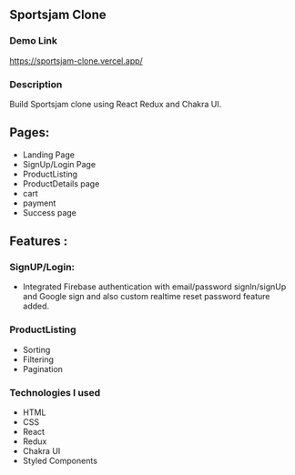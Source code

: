 ## Sportsjam Clone

### Demo Link
https://sportsjam-clone.vercel.app/

### Description

  Build Sportsjam clone using React Redux and Chakra UI.

## Pages:
   * Landing Page
   * SignUp/Login Page
   * ProductListing
   * ProductDetails page
   * cart
   * payment
   * Success page

## Features :
 ### SignUP/Login:
   * Integrated Firebase authentication with email/password signIn/signUp and Google sign and also custom realtime reset password feature added.
 ### ProductListing
   * Sorting 
   * Filtering
   * Pagination


### Technologies I used</u>

  - HTML
  - CSS
  - React
  - Redux
  - Chakra UI
  - Styled Components
